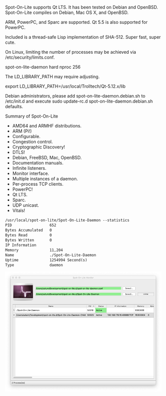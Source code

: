 Spot-On-Lite supports Qt LTS.
It has been tested on Debian and OpenBSD.
Spot-On-Lite compiles on Debian, Mac OS X, and OpenBSD.

ARM, PowerPC, and Sparc are supported. Qt 5.5 is also supported for
PowerPC.

Included is a thread-safe Lisp implementation of SHA-512.
Super fast, super cute.

On Linux, limiting the number of processes may be achieved
via /etc/security/limits.conf.

spot-on-lite-daemon		hard	nproc		256

The LD_LIBRARY_PATH may require adjusting.

export LD_LIBRARY_PATH=/usr/local/Trolltech/Qt-5.12.x/lib

Debian administrators, please add spot-on-lite-daemon.debian.sh to
/etc/init.d and execute sudo update-rc.d spot-on-lite-daemon.debian.sh defaults.

Summary of Spot-On-Lite
<ul>
<li>AMD64 and ARMHF distributions.</li>
<li>ARM (Pi!)</li>
<li>Configurable.</li>
<li>Congestion control.</li>
<li>Cryptographic Discovery!</li>
<li>DTLS!</li>
<li>Debian, FreeBSD, Mac, OpenBSD.</li>
<li>Documentation manuals.</li>
<li>Infinite listeners.</li>
<li>Monitor interface.</li>
<li>Multiple instances of a daemon.</li>
<li>Per-process TCP clients.</li>
<li>PowerPC!</li>
<li>Qt LTS.</li>
<li>Sparc.</li>
<li>UDP unicast.</li>
<li>Vitals!</li>
</ul>

```
/usr/local/spot-on-lite/Spot-On-Lite-Daemon --statistics
PID                 652
Bytes Accumulated   0
Bytes Read          0
Bytes Written       0
IP Information      
Memory              11,204
Name                ./Spot-On-Lite-Daemon
Uptime              1254994 Second(s)
Type                daemon
```

![alt text](https://github.com/textbrowser/spot-on-lite/blob/master/Images/spot-on-lite-monitor.png)
